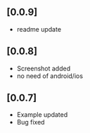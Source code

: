 ## [0.0.9] 

* readme update
 
## [0.0.8] 

* Screenshot added
* no need of android/ios

## [0.0.7] 

* Example updated
* Bug fixed

